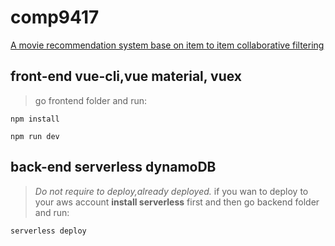 # comp9417

[A movie recommendation system base on item to item collaborative filtering](https://unswddk.github.io/comp9417/#/)

## front-end vue-cli,vue material, vuex

>go frontend folder and run:

```NPM
npm install
```

```NPM
npm run dev
```

## back-end serverless dynamoDB

>*Do not require to deploy,already deployed.* if you wan to deploy to your aws account **install serverless** first and then go backend folder and run:

```serverless
serverless deploy
```
